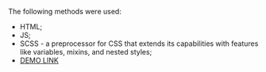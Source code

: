The following methods were used:
  - HTML;
  - JS;
  - SCSS - a preprocessor for CSS that extends its capabilities with features like variables, mixins, and nested styles;
  - [DEMO LINK](https://nata-prog123.github.io/js_2048_game1/)
